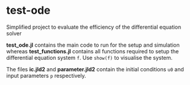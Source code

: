 # test-ode
Simplified project to evaluate the efficiency of the differential equation solver

**test_ode.jl** contains the main code to run for the setup and simulation whereas **test_functions.jl** contains all functions required to setup the differential equation system `f`. Use `show(f)` to visualise the system. 

The files **ic.jld2** and **parameter.jld2** contain the initial conditions `u0` and input parameters `p` respectively.
